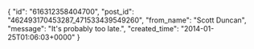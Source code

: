  {
   "id": "616312358404700",
   "post_id": "462493170453287_471533439549260",
   "from_name": "Scott Duncan",
   "message": "It's probably too late.",
   "created_time": "2014-01-25T01:06:03+0000"
 }

